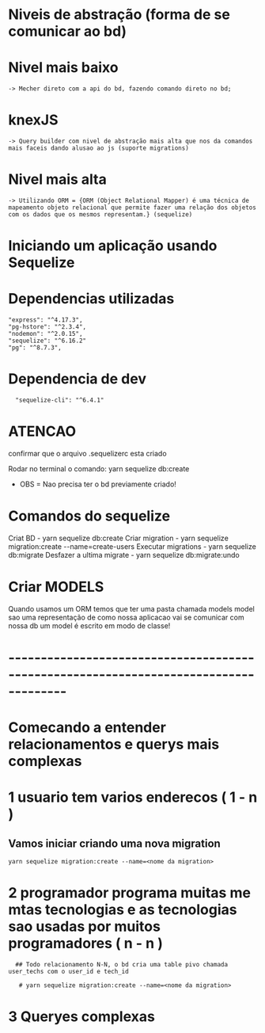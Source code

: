 # Niveis de abstração (forma de se comunicar ao bd)
  # Nivel mais baixo
    -> Mecher direto com a api do bd, fazendo comando direto no bd;
  # knexJS 
    -> Query builder com nivel de abstração mais alta que nos da comandos mais faceis dando alusao ao js (suporte migrations)
  # Nivel mais alta 
    -> Utilizando ORM = {ORM (Object Relational Mapper) é uma técnica de mapeamento objeto relacional que permite fazer uma relação dos objetos com os dados que os mesmos representam.} (sequelize) 

# Iniciando um aplicação usando Sequelize
  # Dependencias utilizadas
    "express": "^4.17.3",
    "pg-hstore": "^2.3.4",
    "nodemon": "^2.0.15",
    "sequelize": "^6.16.2"
    "pg": "^8.7.3",

  # Dependencia de dev
      "sequelize-cli": "^6.4.1"

# ATENCAO
  confirmar que o arquivo .sequelizerc esta criado

Rodar no terminal o comando: yarn sequelize db:create
  * OBS = Nao precisa ter o bd previamente criado!

# Comandos do sequelize
  Criat BD - yarn sequelize db:create
  Criar migration - yarn sequelize migration:create --name=create-users
  Executar migrations - yarn sequelize db:migrate
  Desfazer a ultima migrate - yarn sequelize db:migrate:undo

# Criar MODELS
  Quando usamos um ORM temos que ter uma pasta chamada models
    model sao uma representação de como nossa aplicacao vai se comunicar com nossa db
      um model é escrito em modo de classe!


# -------------------------------------------------------------------------------------
# Comecando a entender relacionamentos e querys mais complexas

  # 1 usuario tem varios enderecos ( 1 - n )
    
  ## Vamos iniciar criando uma nova migration 
    yarn sequelize migration:create --name=<nome da migration>

  # 2 programador programa muitas me mtas tecnologias e as tecnologias sao usadas por muitos programadores ( n - n )
    
      ## Todo relacionamento N-N, o bd cria uma table pivo chamada user_techs com o user_id e tech_id

       # yarn sequelize migration:create --name=<nome da migration>

  # 3 Queryes complexas
